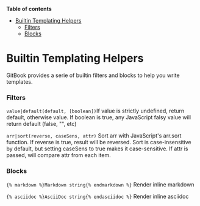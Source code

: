 <!-- START doctoc generated TOC please keep comment here to allow auto update -->
<!-- DON'T EDIT THIS SECTION, INSTEAD RE-RUN doctoc TO UPDATE -->
**Table of contents**

- [Builtin Templating Helpers](#builtin-templating-helpers)
    - [Filters](#filters)
    - [Blocks](#blocks)

<!-- END doctoc generated TOC please keep comment here to allow auto update -->

# Builtin Templating Helpers

GitBook provides a serie of builtin filters and blocks to help you write templates.

### Filters

`value|default(default, [boolean])`If value is strictly undefined, return default, otherwise value. If boolean is true, any JavaScript falsy value will return default (false, "", etc)

`arr|sort(reverse, caseSens, attr)`
Sort arr with JavaScript's arr.sort function. If reverse is true, result will be reversed. Sort is case-insensitive by default, but setting caseSens to true makes it case-sensitive. If attr is passed, will compare attr from each item.

### Blocks

`{% markdown %}Markdown string{% endmarkdown %}`
Render inline markdown

`{% asciidoc %}AsciiDoc string{% endasciidoc %}`
Render inline asciidoc
